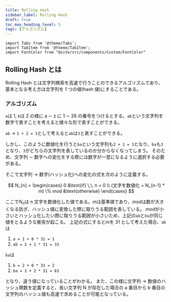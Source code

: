 ```yaml
---
title: Rolling Hash
sidebar_label: Rolling Hash
draft: true
toc_max_heading_level: 5
tags: [アルゴリズム]
---
```


```mdx-code-block
import Tabs from '@theme/Tabs';
import TabItem from '@theme/TabItem';
import FontColor from "@site/src/components/Custom/FontColor"
```

## Rolling Hash とは

Rolling Hash とは文字列検索を高速で行うことのできるアルゴリズムであり、基本となる考え方は文字列を 1 つの値(hash 値)にすることである。

### アルゴリズム

`a`は 1, `b`は 2 の様に a $\sim$ z に 1 $\sim$ 26 の番号をつけるとする。`ab`という文字列を数字で表すことを考えると様々な形で表すことができる。

`ab` $\rightarrow$ `1 + 2 = 3`として考えると`ab`は`3`と表すことができる。

しかし、このように数値化を行うと`ba`という文字列も`2 + 1 = 3`となり、`ba`も`3`となり、`3`がどちらの文字列を表しているのか分からなくなってしまう。
そのため、文字列 $\sim$ 数字への変化をする際には数字が一意になるように選択する必要がある。

そこで文字列 $\rightarrow$ 数字(ハッシュ化)への変化の式を次のように定義する。

$$
N_{n} = \begin{cases}
0 &\text{if} \,\, n = 0 \\
(文字を数値化 + N_{n-1} * m) \% mod  &\text{otherwise}
\end{cases}
$$

ここで$N_{n}$は n 文字を数値化した値である。$m$は基準値であり、$mod$は数が大きくなる防ぎ、ハッシュ値に変換した際に取りうる範囲を表している。
$mod$が小さいとハッシュ化したい際に取りうる範囲が小さいため、上記の`ab`と`ba`が同じ値をとるような衝突が起こる。
上記の式にすると$m$を 31 として考えた場合、`ab`は

1. `a = 1 + 0 * 31 = 1`
2. `ab = 2 + 1 * 31 = 33`

`ba`は

1. `b = 2 + 0 * 31 = 2`
2. `ba = 1 + 2 * 31 = 63`

となり、違う値になっていることがわかる。
また、この様に文字列 $\rightarrow$ 数値のハッシュ関数を定義すると、長い文字列 N が存在した場合の a 番目から b 番目の文字列のハッシュ値も高速で求めることが可能となっている。
